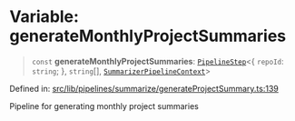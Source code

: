 # Variable: generateMonthlyProjectSummaries

> `const` **generateMonthlyProjectSummaries**: [`PipelineStep`](../../../types/type-aliases/PipelineStep.md)\<\{ `repoId`: `string`; \}, `string`[], [`SummarizerPipelineContext`](../../context/interfaces/SummarizerPipelineContext.md)\>

Defined in: [src/lib/pipelines/summarize/generateProjectSummary.ts:139](https://github.com/elizaOS/elizaos.github.io/blob/4810f50019028b92f4f2a0ac31323fd787c7f288/src/lib/pipelines/summarize/generateProjectSummary.ts#L139)

Pipeline for generating monthly project summaries
